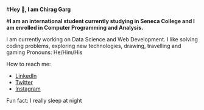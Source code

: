 #**Hey 👋, I am Chirag Garg**

#**I am an international student currently studying in Seneca College and I am enrolled in Computer Programming and Analysis.**

I am currently working on Data Science and Web Development.
I like solving coding problems, exploring new technologies, drawing, travelling and gaming
Pronouns: He/Him/His

How to reach me:

- [LinkedIn](https://www.linkedin.com/in/gargt615/)
- [Twitter](https://twitter.com/gargt615)
- [Instagram](https://www.instagram.com/chiraggarg547/)

Fun fact: I really sleep at night
